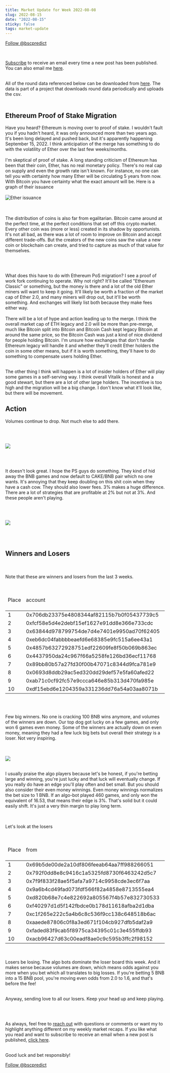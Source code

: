 ```yaml
---
title: Market Update for Week 2022-08-08
slug: 2022-08-15
date: "2022-08-15"
sticky: false
tags: market-update
---
```

<a href="https://twitter.com/bscpredict?ref_src=twsrc%5Etfw" class="twitter-follow-button" data-show-count="false">Follow @bscpredict</a><script async src="https://platform.twitter.com/widgets.js" charset="utf-8"></script>

<br/>

<a class="underline" href="https://forms.zohopublic.com/contact631/form/BSCPredictMailingList/formperma/FfjprXQKPkAZNTCcpdNfWQfMlHQvkuBkPvEldZqsUWs">Subscribe</a> to receive an email every time a new post has been published. You can also email me <a class="underline" href="mailto:contact@bscpredict.com">here</a>.

<br/>
All of the round data referenced below can be downloaded from <a class="underline" href="https://github.com/bsc-predict/bsc-predict-updater/tree/master/data/v2/main">here</a>. The data is part of a project that downloads round data periodically and uploads the csv.
<br/><br/>



<h2 class="text-2xl underline">Ethereum Proof of Stake Migration</h2>
Have you heard? Ethereum is moving over to proof of stake. I wouldn't fault you if you hadn't heard, it was only announced more than two years ago. It's been long delayed and pushed back, but it's apparently happening September 15, 2022. I think anticipation of the merge has something to do with the volatility of Ether over the last few weeks/months.
<br/><br/>
I'm skeptical of proof of stake. A long standing criticism of Ethereum has been that their coin, Ether, has no real monetary policy. There's no real cap on supply and even the growth rate isn't known. For instance, no one can tell you with certainty how many Ether will be circulating 5 years from now. With Bitcoin you have certainty what the exact amount will be. Here is a graph of their issuance 
<br/><br/>

<img src="https://cloudfront-us-east-1.images.arcpublishing.com/coindesk/4CXSSWKJPVHMHMUNHN64IZOYWI.png" alt="Ether issuance">

<br/><br/>
The distribution of coins is also far from egalitarian. Bitcoin came around at the perfect time, at the perfect conditions that set off this crypto market. Every other coin was (more or less) created in its shadow by opportunists. It's not all bad, as there was a lot of room to improve on Bitcoin and accept different trade-offs. But the creators of the new coins saw the value a new coin or blockchain can create, and tried to capture as much of that value for themselves.

<br/><br/>

What does this have to do with Ethereum PoS migration? I see a proof of work fork continuing to operate. Why not right? It'll be called "Ethereum Classic" or something, but the money is there and a lot of the old Ether miners will want to keep it going. It'll likely be worth a fraction of the market cap of Ether 2.0, and many miners will drop out, but it'll be worth something. And exchanges will likely list both because they make fees either way.
<br/><br/>
There will be a lot of hype and action leading up to the merge. I think the overall market cap of ETH legacy and 2.0 will be more than pre-merge, much like Bitcoin split into Bitcoin and Bitcoin Cash kept legacy Bitcoin at around the same price, so the Bitcoin Cash was just a kind of nice dividend for people holding Bitcoin. I'm unsure how exchanges that don't handle Ethereum legacy will handle it and whether they'll credit Ether holders the coin in some other means, but if it is worth something, they'll have to do something to compensate users holding Ether.
<br/><br/>

The other thing I think will happen is a lot of insider holders of Ether will play some games in a self-serving way. I think overall Vitalik is honest and a good stewart, but there are a lot of other large holders. The incentive is too high and the migration will be a big change. I don't know what it'll look like, but there will be movement. 


<H2 class="text-2xl underline">Action</h2>
Volumes continue to drop. Not much else to add there.

<br/><br/>

<img src="https://i.imgur.com/ihvAnjR.png">

<br/><br/>

It doesn't look great. I hope the PS guys do something. They kind of hid away the BNB games and now default to CAKE/BNB pair which no one wants. It's annoying that they keep doubling on this shit coin when they have a cash cow. They should also lower fees. 3% makes a huge difference. There are a lot of strategies that are profitable at 2% but not at 3%. And these people aren't playing.

<br/><br/>



<img src="https://i.imgur.com/iCYuzjG.png">

<br/><br/>


<div class="divider"></div>
<h2 class="text-2xl underline">Winners and Losers</h2>

<br/><br/>
Note that these are winners and losers from the last 3 weeks.
<br/><br/>

<table class="table w-screen">
  <thead>
    <tr><td>Place</td><td>account</td><td>games played</td><td>won</td><td>won USD</td><td>Winnings Even Money</td><td>Average bet size</td></tr>
  </thead>

  <tbody>
<tr><td>1 </td><td>0x706db23375e4808344af82115b7b0f05437739c5</td><td>	61</td><td>	53.47</td><td>	 11,122.0</td><td>	5.96</td><td>	5.57</td></tr>
<tr><td>2 </td><td>0xfcf58e5d4e2debf15ef1627e91dd8e366e733cdc</td><td>	146</td><td>	23.44</td><td>	4,875.0</td><td>	-1.14</td><td>	0.5</td></tr>
<tr><td>3 </td><td>0x63844d978799754de7d4e7401e9950ad70f62405</td><td>	115</td><td>	19.82</td><td>	4,122.0</td><td>	0.46</td><td>	3.64</td></tr>
<tr><td>4 </td><td>0xeb6dc04fabbbbeaefd6e68385e9fc515a6ee43a1</td><td>	133</td><td>	18.71</td><td>	3,892.0</td><td>	7.01</td><td>	0.69</td></tr>
<tr><td>5 </td><td>0x4857b63272928751edf22609fe8f50b069b863ec</td><td>	324</td><td>	15.85</td><td>	3,296.0</td><td>	34.15</td><td>	0.48</td></tr>
<tr><td>6 </td><td>0x4437950da24c967f66a5258fe126bd36ecf11768</td><td>	59</td><td>	13.85</td><td>	2,881.0</td><td>	-4.85</td><td>	3.31</td></tr>
<tr><td>7 </td><td>0x89bb80b57a27fd30f00b47071c8344d9fca781e9</td><td>	28</td><td>	13.34</td><td>	2,775.0</td><td>	6.11</td><td>	1.27</td></tr>
<tr><td>8 </td><td>0x0693d8ddb29ac5ed320dd29def57e5fa60afed22</td><td>	72</td><td>	13.28</td><td>	2,762.0</td><td>	-0.7</td><td>	3.19</td></tr>
<tr><td>9 </td><td>0xab71c0cf92fc57e9ccca646e85b313d470fa985e</td><td>	64</td><td>	13.05</td><td>	2,715.0</td><td>	30.87</td><td>	0.41</td></tr>
<tr><td>10</td><td>0xdf15ebd6e1204359a331236dd76a54a03aa8071b</td><td>	162</td><td>	11.47</td><td>	2,385.0</td><td>	12.15</td><td>	0.91</td></tr>
  </tbody>
</table>
<br/><br/>

Few big winners. No one is cracking 100 BNB wins anymore, and volumes of the winners are down. Our top dog got lucky on a few games, and only won 6 games even money. Some of the winners are actually down on even money, meaning they had a few luck big bets but overall their strategy is a loser. Not very inspiring.

<br/><br/>
<img src="https://i.imgur.com/B93UYXW.png">
<br/><br/>

I usually praise the algo players because let's be honest, if you're betting large and winning, you're just lucky and that luck will eventually change. If you really do have an edge you'll play often and bet small. But you should also consider their even money winnings. Even money winnings normalizes the bet size to 1 BNB. If an algo-bot played 460 games, and only won the equivalent of 16.53, that means their edge is 3%. That's solid but it could easily shift. It's just a very thin margin to play long term.

<br/><br/>
Let's look at the losers
<br/><br/>


<table class="table w-screen">
  <thead>
    <tr><td>Place</td><td>from</td><td>games played</td><td>won</td><td>won USD</td><td>Winnings Even Money</td><td>Average bet size</td></tr>
  </thead>
    <tbody>

<tr><td>1</td><td>0x69b5de00de2a10df806feeab64aa7ff988266051</td><td>	378</td><td>	-117.81</td><td>	-24,504.0</td><td>	-10.84</td><td>	4.95</td></tr>
<tr><td>2</td><td>0x792f0dd8e8c9416c1a5325fd8730f6463242d5c7</td><td>	142</td><td>	-82.28</td><td>	  -17,113.0</td><td>	-6.17</td><td>	5.57</td></tr>
<tr><td>3</td><td>0x7f9f833f28ae5f5afa7a9714c9958cde3ec6f7aa</td><td>	714</td><td>	-45.95</td><td>	  -9,557.0</td><td>	-22.23</td><td>	1.38</td></tr>
<tr><td>4</td><td>0x9a6b4cd49fad073fdf566f82a4858e8713555ea4</td><td>	159</td><td>	-38.82</td><td>	  -8,075.0</td><td>	-20.48</td><td>	0.81</td></tr>
<tr><td>5</td><td>0xd820b68e7c4e822692a805567f4b57e832730533</td><td>	822</td><td>	-37.28</td><td>	  -7,755.0</td><td>	-16.43</td><td>	1.5</td></tr>
<tr><td>6</td><td>0xf40297d1d5f142fbdce0b178d11618afba2d1dba</td><td>	105</td><td>	-36.75</td><td>	  -7,644.0</td><td>	-10.49</td><td>	1.54</td></tr>
<tr><td>7</td><td>0xc1f265e222c5a4b6c8c536f9cc138c648518b6ac</td><td>	165</td><td>	-29.71</td><td>	  -6,179.0</td><td>	-9.2</td><td>	2.66</td></tr>
<tr><td>8</td><td>0xaaede87806c0f8a3ed671f104cb927dfb5daf2a9</td><td>	194</td><td>	-26.47</td><td>	  -5,505.0</td><td>	-14.63</td><td>	1.07</td></tr>
<tr><td>9</td><td>0xfaded83f9cab5f8975ca34395c01c3e455ffdb93</td><td>	827</td><td>	-25.86</td><td>	  -5,380.0</td><td>	9.54</td><td>	0.79</td></tr>
<tr><td>10</td><td>0xacb96427d63c00eadf8ae0c9c595b3ffc2f98152</td><td>	454</td><td>	-24.13</td><td>	-5,019.0</td><td>	-4.32</td><td>	1.49</td></tr>
  </tbody>
</table>
<br/><br/>
Losers be losing. The algo bots dominate the loser board this week. And it makes sense because volumes are down, which means odds against you more when you bet which all translates to big losses. If you're betting 5 BNB into a 15 BNB pool, you're moving even odds from 2.0 to 1.6, and that's before the fee!
<br/><br/>


Anyway, sending love to all our losers. Keep your head up and keep playing.

<br/><br/>

As always, feel free to <a class="underline" href="mailto:contact@bscpredict.com">reach out</a> with questions or comments or want my to highlight anything different on my weekly market recaps. If you like what you read and want to subscribe to receive an email when a new post is published, <a class="underline" href="https://forms.zoho.com/contact631/form/BSCPredictMailingList">click here</a>.
<br/><br/>

Good luck and bet responsibly!
<div class="divider"></div>

<a href="https://twitter.com/bscpredict?ref_src=twsrc%5Etfw" class="twitter-follow-button" data-show-count="false">Follow @bscpredict</a><script async src="https://platform.twitter.com/widgets.js" charset="utf-8"></script>
